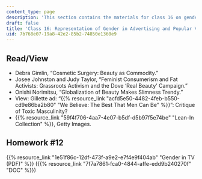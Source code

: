```yaml
---
content_type: page
description: 'This section contains the materials for class 16 on gender and advertising. '
draft: false
title: 'Class 16: Representation of Gender in Advertising and Popular Visual Media'
uid: 7b768e07-19a8-42e2-85b2-74850e1360e9
---
```

## Read/View

- Debra Gimlin, “Cosmetic Surgery: Beauty as Commodity.”
- Josee Johnston and Judy Taylor, “Feminist Consumerism and Fat Activists: Grassroots Activism and the Dove ‘Real Beauty’ Campaign.”
- Onishi Norimitsu, “Globalization of Beauty Makes Slimness Trendy.”
- View: Gillette ad: “{{% resource_link "acfd5e50-4482-4feb-b550-cd9e86ba2b80" "We Believe: The Best That Men Can Be" %}}”: Critique of Toxic Masculinity?
- {{% resource_link "59f4f706-4aa7-4e07-b5df-d5b97f5e74be" "Lean-In Collection" %}}, Getty Images. 

## Homework #12

{{% resource_link "1e51f86c-12df-473f-a9e2-e7f4e9f404ab" "Gender in TV (PDF)" %}} ({{% resource_link "7f7a7861-fca0-4844-affe-edd9b240270f" "DOC" %}})